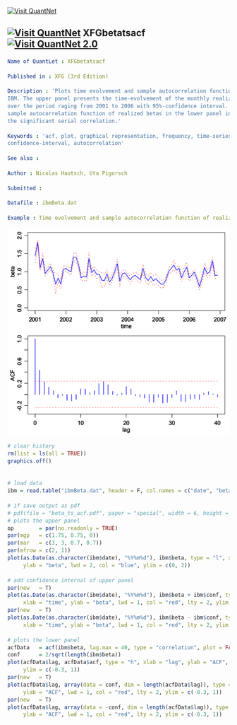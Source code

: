 
[<img src="https://github.com/QuantLet/Styleguide-and-Validation-procedure/blob/master/pictures/banner.png" alt="Visit QuantNet">](http://quantlet.de/index.php?p=info)

## [<img src="https://github.com/QuantLet/Styleguide-and-Validation-procedure/blob/master/pictures/qloqo.png" alt="Visit QuantNet">](http://quantlet.de/) **XFGbetatsacf** [<img src="https://github.com/QuantLet/Styleguide-and-Validation-procedure/blob/master/pictures/QN2.png" width="60" alt="Visit QuantNet 2.0">](http://quantlet.de/d3/ia)

```yaml
Name of QuantLet : XFGbetatsacf

Published in : XFG (3rd Edition)

Description : 'Plots time evolvement and sample autocorrelation function for
IBM. The upper panel presents the time-evolvement of the monthly realized beta
over the period raging from 2001 to 2006 with 95%-confidence interval. The
sample autocorrelation function of realized betas in the lower panel indicates
the significant serial correlation.'

Keywords : 'acf, plot, graphical representation, frequency, time-series,
confidence-interval, autocorrelation'

See also :

Author : Nicolas Hautsch, Uta Pigorsch

Submitted :

Datafile : ibmBeta.dat

Example : Time evolvement and sample autocorrelation function of realized volatility for IBM.
```

![Picture1](XFGbetatsacf.png)


```r
# clear history
rm(list = ls(all = TRUE))
graphics.off()


# load data
ibm = read.table("ibmBeta.dat", header = F, col.names = c("date", "beta", "conf"))

# if save output as pdf
# pdf(file = "beta_ts_acf.pdf", paper = "special", width = 6, height = 6)
# plots the upper panel
op        = par(no.readonly = TRUE)
par(mgp   = c(1.75, 0.75, 0))
par(mar   = c(3, 3, 0.7, 0.7))
par(mfrow = c(2, 1))
plot(as.Date(as.character(ibm$date), "%Y%m%d"), ibm$beta, type = "l", xlab = "time", 
     ylab = "beta", lwd = 2, col = "blue", ylim = c(0, 2))

# add confidence internal of upper panel
par(new   = T)
plot(as.Date(as.character(ibm$date), "%Y%m%d"), ibm$beta + ibm$conf, type = "l", 
     xlab = "time", ylab = "beta", lwd = 1, col = "red", lty = 2, ylim = c(0, 2))
par(new   = T)
plot(as.Date(as.character(ibm$date), "%Y%m%d"), ibm$beta - ibm$conf, type = "l", 
     xlab = "time", ylab = "beta", lwd = 1, col = "red", lty = 2, ylim = c(0, 2))

# plots the lower panel
acfData   = acf(ibm$beta, lag.max = 40, type = "correlation", plot = FALSE)
conf      = 2/sqrt(length(ibm$beta))
plot(acfData$lag, acfData$acf, type = "h", xlab = "lag", ylab = "ACF", lwd = 2, col = "blue", 
     ylim = c(-0.3, 1))
par(new   = T)
plot(acfData$lag, array(data = conf, dim = length(acfData$lag)), type = "l", xlab = "lag", 
     ylab = "ACF", lwd = 1, col = "red", lty = 2, ylim = c(-0.3, 1))
par(new   = T)
plot(acfData$lag, array(data = -conf, dim = length(acfData$lag)), type = "l", xlab = "lag", 
     ylab = "ACF", lwd = 1, col = "red", lty = 2, ylim = c(-0.3, 1))

```
